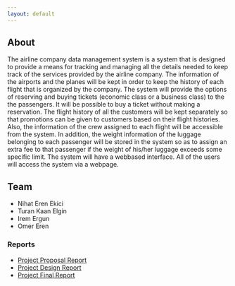 ```yaml
---
layout: default
---
```


## About
The airline company data management system is a system that is designed to provide a means for tracking and managing all the details needed to keep track of the services provided by the airline company. The information of the airports and the planes will be kept in order to keep the history of each flight that is organized by the company. The system will provide the options of reserving and buying tickets (economic class or a business class) to the the passengers. It will be possible to buy a ticket without making a reservation. The flight history of all the customers will be kept separately so that promotions can be given to customers based on their flight histories. Also, the information of the crew assigned to each flight will be accessible from the system. In addition, the weight information of the luggage belonging to each passenger will be stored in the system so as to assign an extra fee to that passenger if the weight of his/her luggage exceeds some specific limit. The system will have a web­based interface. All of the users will access the system via a webpage.


## Team

* Nihat Eren Ekici
* Turan Kaan Elgin
* Irem Ergun
* Omer Eren

### Reports

* [Project Proposal Report](https://github.com/cs353group20/cs353group20.github.io/raw/master/proposal.docx)
* [Project Design Report](https://github.com/cs353group20/cs353group20.github.io/raw/master/design.pdf)
* [Project Final Report](https://github.com/cs353group20/cs353group20.github.io/raw/master/final.pdf)

